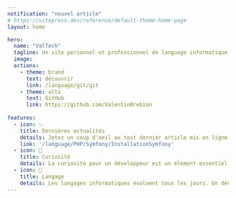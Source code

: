 ```yaml
---
notification: "nouvel article"
# https://vitepress.dev/reference/default-theme-home-page
layout: home

hero:
  name: "ValTech"
  tagline: Un site personnel et professionnel de language informatique
  image:
  actions:
    - theme: brand
      text: découvrir
      link: /language/git/git
    - theme: alts
      text: GitHub
      link: https://github.com/ValentinBrebion
 
features:
  - icon: 💡  
    title: Dernières actualités
    details: Jetez un coup d'oeil au tout dernier article mis en ligne, n'ayez pas peur et cliquez !
    link: '/language/PHP/Symfony/InstallationSymfony'
  - icon: 👀  
    title: Curiosité
    details: La curiosité pour un développeur est un élément essentiel pour son évolution. Des devtools seront mis en ligne par catégories
  - icon: 📖
    title: Langage
    details: Les langages informatiques évoluent tous les jours. Un développeur ce doit être rigoureux quant à la qualité et à la maintenabilité de son code.
---
```



      

 


